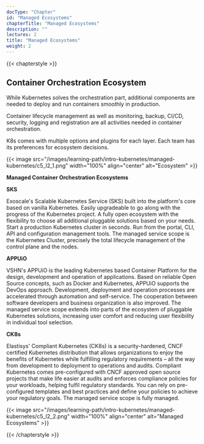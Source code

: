 ```yaml
---
docType: "Chapter"
id: "Managed Ecosystems"
chapterTitle: "Managed Ecosystems"
description: ""
lectures: 2
title: "Managed Ecosystems"
weight: 2
---
```

{{< chapterstyle >}}

<h2 class="chapter-sub-heading">Container Orchestration Ecosystem</h2>

While Kubernetes solves the orchestration part, additional components are needed to deploy and run containers smoothly in production.

Container lifecycle management as well as monitoring, backup, CI/CD, security, logging and registration are all activities needed in container orchestration.

K8s comes with multiple options and plugins for each layer. Each team has its preferences for ecosystem decisions.

{{< image src="/images/learning-path/intro-kubernetes/managed-kubernetes/c5_l2_1.png" width="100%" align="center" alt="Ecosystem" >}}

**Managed Container Orchestration Ecosystems**

**SKS**

Exoscale's Scalable Kubernetes Service (SKS) built into the platform's core based on vanilla Kubernetes. Easily upgradeable to go along with the progress of the Kubernetes project. A fully open ecosystem with the flexibility to choose all additional pluggable solutions based on your needs. Start a production Kubernetes cluster in seconds. Run from the portal, CLI, API and configuration management tools. The managed service scope is the Kubernetes Cluster, precisely the total lifecycle management of the control plane and the nodes.

**APPUiO**

VSHN's APPUiO is the leading Kubernetes based Container Platform for the design, development and operation of applications. Based on reliable Open Source concepts, such as Docker and Kubernetes, APPUiO supports the DevOps approach. Development, deployment and operation processes are accelerated through automation and self-service. The cooperation between software developers and business organization is also improved. The managed service scope extends into parts of the ecosystem of pluggable Kubernetes solutions, increasing user comfort and reducing user flexibility in individual tool selection.

**CK8s**

Elastisys' Compliant Kubernetes (CK8s) is a security-hardened, CNCF certified Kubernetes distribution that allows organizations to enjoy the benefits of Kubernetes while fulfilling regulatory requirements – all the way from development to deployment to operations and audits. Compliant Kubernetes comes pre-configured with CNCF approved open source projects that make life easier at audits and enforces compliance policies for your workloads, helping fulfil regulatory standards. You can rely on pre-configured templates and best practices and define your policies to achieve your regulatory goals. The managed service scope is fully managed.

{{< image src="/images/learning-path/intro-kubernetes/managed-kubernetes/c5_l2_2.png" width="100%" align="center" alt="Managed Ecosystems" >}}

{{< /chapterstyle >}}